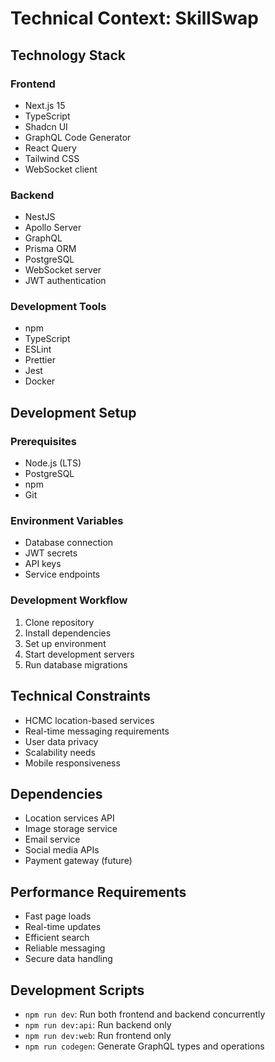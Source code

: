 # Technical Context: SkillSwap

## Technology Stack

### Frontend
- Next.js 15
- TypeScript
- Shadcn UI
- GraphQL Code Generator
- React Query
- Tailwind CSS
- WebSocket client

### Backend
- NestJS
- Apollo Server
- GraphQL
- Prisma ORM
- PostgreSQL
- WebSocket server
- JWT authentication

### Development Tools
- npm
- TypeScript
- ESLint
- Prettier
- Jest
- Docker

## Development Setup

### Prerequisites
- Node.js (LTS)
- PostgreSQL
- npm
- Git

### Environment Variables
- Database connection
- JWT secrets
- API keys
- Service endpoints

### Development Workflow
1. Clone repository
2. Install dependencies
3. Set up environment
4. Start development servers
5. Run database migrations

## Technical Constraints
- HCMC location-based services
- Real-time messaging requirements
- User data privacy
- Scalability needs
- Mobile responsiveness

## Dependencies
- Location services API
- Image storage service
- Email service
- Social media APIs
- Payment gateway (future)

## Performance Requirements
- Fast page loads
- Real-time updates
- Efficient search
- Reliable messaging
- Secure data handling

## Development Scripts
- `npm run dev`: Run both frontend and backend concurrently
- `npm run dev:api`: Run backend only
- `npm run dev:web`: Run frontend only
- `npm run codegen`: Generate GraphQL types and operations 